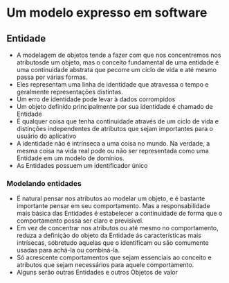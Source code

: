 # Um modelo expresso em software

## Entidade

- A modelagem de objetos tende a fazer com que nos concentremos nos atributosde um objeto, mas o conceito fundamental de uma entidade é uma continuidade abstrata que pecorre um ciclo de vida e até mesmo passa por várias formas.
- Eles representam uma linha de identidade que atravessa o tempo e geralmente representações distintas. 
- Um erro de identidade pode levar à dados corrompidos
- Um objeto definido principalmente por sua identidade é chamado de Entidade
- É qualquer coisa que tenha continuidade através de um ciclo de vida e distinções independentes de atributos que sejam importantes para o usuário do aplicativo
- A identidade não é intrínseca a uma coisa no mundo. Na verdade, a mesma coisa na vida real pode ou não ser representada como uma Entidade em um modelo de domínios.
- As Entidades possuem um identificador único

### Modelando entidades

- É natural pensar nos atributos ao modelar um objeto, e é bastante importante pensar em seu comportamento. Mas a responsabilidade mais básica das Entidades é estabelecer a continuidade de forma que o comportamento possa ser claro e previsivel.
- Em vez de concentrar nos atributos ou até mesmo no comportamento, reduza a definição do objeto da Entidade ás características mais intrísecas, sobretudo aquelas que o identificam ou são comumente usadas para achá-la ou combiná-la.
- Só acrescente comportamentos que sejam essenciais ao conceito e atributos que sejam necessários para aquele comportamento.
- Alguns serão outras Entidades e outros Objetos de valor
